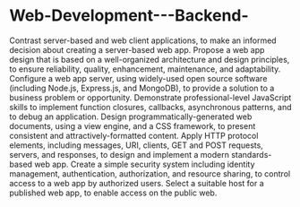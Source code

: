 # Web-Development---Backend-
Contrast server-based and web client applications, to make an informed decision about creating a server-based web app. Propose a web app design that is based on a well-organized architecture and design principles, to ensure reliability, quality, enhancement, maintenance, and adaptability. Configure a web app server, using widely-used open source software (including Node.js, Express.js, and MongoDB), to provide a solution to a business problem or opportunity. Demonstrate professional-level JavaScript skills to implement function closures, callbacks, asynchronous patterns, and to debug an application. Design programmatically-generated web documents, using a view engine, and a CSS framework, to present consistent and attractively-formatted content. Apply HTTP protocol elements, including messages, URI, clients, GET and POST requests, servers, and responses, to design and implement a modern standards-based web app. Create a simple security system including identity management, authentication, authorization, and resource sharing, to control access to a web app by authorized users. Select a suitable host for a published web app, to enable access on the public web.
